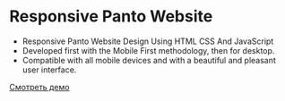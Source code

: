 # Responsive Panto Website

- Responsive Panto Website Design Using HTML CSS And JavaScript
- Developed first with the Mobile First methodology, then for desktop.
- Compatible with all mobile devices and with a beautiful and pleasant user interface.

[Смотреть демо](https://malinmaxim.github.io/Panto/)
